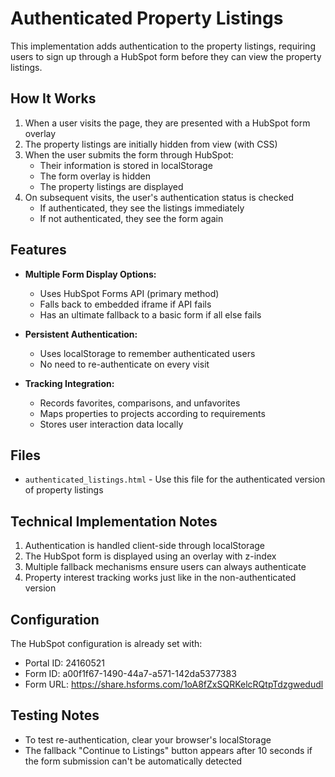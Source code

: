 # Authenticated Property Listings

This implementation adds authentication to the property listings, requiring users to sign up through a HubSpot form before they can view the property listings.

## How It Works

1. When a user visits the page, they are presented with a HubSpot form overlay
2. The property listings are initially hidden from view (with CSS)
3. When the user submits the form through HubSpot:
   - Their information is stored in localStorage
   - The form overlay is hidden
   - The property listings are displayed
4. On subsequent visits, the user's authentication status is checked
   - If authenticated, they see the listings immediately
   - If not authenticated, they see the form again

## Features

- **Multiple Form Display Options:**
  - Uses HubSpot Forms API (primary method)
  - Falls back to embedded iframe if API fails
  - Has an ultimate fallback to a basic form if all else fails

- **Persistent Authentication:**
  - Uses localStorage to remember authenticated users
  - No need to re-authenticate on every visit

- **Tracking Integration:**
  - Records favorites, comparisons, and unfavorites
  - Maps properties to projects according to requirements
  - Stores user interaction data locally

## Files

- `authenticated_listings.html` - Use this file for the authenticated version of property listings

## Technical Implementation Notes

1. Authentication is handled client-side through localStorage
2. The HubSpot form is displayed using an overlay with z-index
3. Multiple fallback mechanisms ensure users can always authenticate
4. Property interest tracking works just like in the non-authenticated version

## Configuration

The HubSpot configuration is already set with:
- Portal ID: 24160521
- Form ID: a00f1f67-1490-44a7-a571-142da5377383
- Form URL: https://share.hsforms.com/1oA8fZxSQRKelcRQtpTdzgwedudl

## Testing Notes

- To test re-authentication, clear your browser's localStorage
- The fallback "Continue to Listings" button appears after 10 seconds if the form submission can't be automatically detected